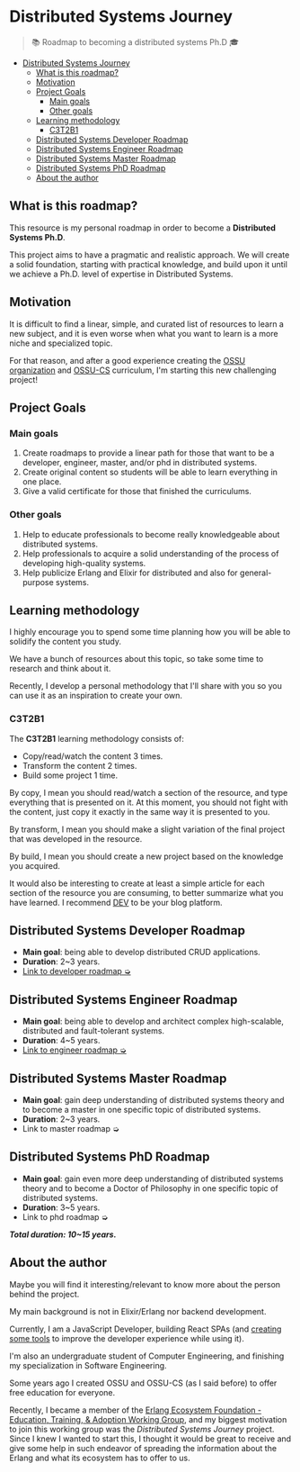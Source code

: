 # Distributed Systems Journey

> 📚 Roadmap to becoming a distributed systems Ph.D 🎓

- [Distributed Systems Journey](#distributed-systems-journey)
  - [What is this roadmap?](#what-is-this-roadmap)
  - [Motivation](#motivation)
  - [Project Goals](#project-goals)
    - [Main goals](#main-goals)
    - [Other goals](#other-goals)
  - [Learning methodology](#learning-methodology)
    - [C3T2B1](#c3t2b1)
  - [Distributed Systems Developer Roadmap](#distributed-systems-developer-roadmap)
  - [Distributed Systems Engineer Roadmap](#distributed-systems-engineer-roadmap)
  - [Distributed Systems Master Roadmap](#distributed-systems-master-roadmap)
  - [Distributed Systems PhD Roadmap](#distributed-systems-phd-roadmap)
  - [About the author](#about-the-author)

## What is this roadmap?

This resource is my personal roadmap in order to become a **Distributed Systems Ph.D**.

This project aims to have a pragmatic and realistic approach. We will create a solid foundation, starting with practical knowledge, and build upon it until we achieve a Ph.D. level of expertise in Distributed Systems.

## Motivation

It is difficult to find a linear, simple, and curated list of resources to learn a new subject, and it is even worse when what you want to learn is a more niche and specialized topic.

For that reason, and after a good experience creating the [OSSU organization](https://github.com/ossu) and [OSSU-CS](https://github.com/ossu/computer-science) curriculum, I'm starting this new challenging project!

## Project Goals

### Main goals

1. Create roadmaps to provide a linear path for those that want to be a developer, engineer, master, and/or phd in distributed systems.
1. Create original content so students will be able to learn everything in one place.
1. Give a valid certificate for those that finished the curriculums.

### Other goals

1. Help to educate professionals to become really knowledgeable about distributed systems.
1. Help professionals to acquire a solid understanding of the process of developing high-quality systems.
1. Help publicize Erlang and Elixir for distributed and also for general-purpose systems.

## Learning methodology

I highly encourage you to spend some time planning how you will be able to solidify the content you study.

We have a bunch of resources about this topic, so take some time to research and think about it.

Recently, I develop a personal methodology that I'll share with you so you can use it as an inspiration to create your own.

### C3T2B1

The **C3T2B1** learning methodology consists of:

- Copy/read/watch the content 3 times.
- Transform the content 2 times.
- Build some project 1 time.

By copy, I mean you should read/watch a section of the resource, and type everything that is presented on it. At this moment, you should not fight with the content, just copy it exactly in the same way it is presented to you.

By transform, I mean you should make a slight variation of the final project that was developed in the resource.

By build, I mean you should create a new project based on the knowledge you acquired.

It would also be interesting to create at least a simple article for each section of the resource you are consuming, to better summarize what you have learned. I recommend [DEV](https://dev.to/) to be your blog platform.

## Distributed Systems Developer Roadmap

- **Main goal**: being able to develop distributed CRUD applications.
- **Duration**: 2~3 years.
- [Link to developer roadmap ➭](/developer-roadmap/README.md)

## Distributed Systems Engineer Roadmap

- **Main goal**: being able to develop and architect complex high-scalable, distributed and fault-tolerant systems.
- **Duration**: 4~5 years.
- [Link to engineer roadmap ➭](engineer-roadmap/README.md)

## Distributed Systems Master Roadmap

- **Main goal**: gain deep understanding of distributed systems theory and to become a master in one specific topic of distributed systems.
- **Duration**: 2~3 years.
- Link to master roadmap ➭

## Distributed Systems PhD Roadmap

- **Main goal**: gain even more deep understanding of distributed systems theory and to become a Doctor of Philosophy in one specific topic of distributed systems.
- **Duration**: 3~5 years.
- Link to phd roadmap ➭

***Total duration: 10~15 years.***

## About the author

Maybe you will find it interesting/relevant to know more about the person behind the project.

My main background is not in Elixir/Erlang nor backend development.

Currently, I am a JavaScript Developer, building React SPAs (and [creating](https://github.com/ericdouglas/onli-reducer) [some tools](https://github.com/ericdouglas/abstract-state) to improve the developer experience while using it).

I'm also an undergraduate student of Computer Engineering, and finishing my specialization in Software Engineering.

Some years ago I created OSSU and OSSU-CS (as I said before) to offer free education for everyone.

Recently, I became a member of the [Erlang Ecosystem Foundation - Education, Training, & Adoption Working Group](https://erlef.org/wg/education), and my biggest motivation to join this working group was the _Distributed Systems Journey_ project. Since I knew I wanted to start this, I thought it would be great to receive and give some help in such endeavor of spreading the information about the Erlang and what its ecosystem has to offer to us.